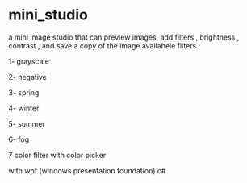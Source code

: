 # mini_studio
a mini image studio that can preview images, add filters , brightness , contrast , and save a copy of the image
availabele filters :

1- grayscale

2- negative

3- spring

4- winter

5- summer

6- fog

7 color filter with color picker

with wpf (windows presentation foundation) c# 
